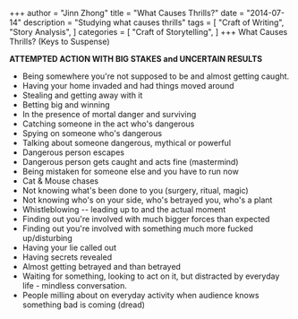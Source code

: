 +++
author = "Jinn Zhong"
title = "What Causes Thrills?"
date = "2014-07-14"
description = "Studying what causes thrills"
tags = [
    "Craft of Writing",
    "Story Analysis",
]
categories = [
    "Craft of Storytelling",
]
+++
What Causes Thrills? (Keys to Suspense)

**ATTEMPTED ACTION WITH BIG STAKES and UNCERTAIN RESULTS**

- Being somewhere you're not supposed to be and almost getting caught.
- Having your home invaded and had things moved around
- Stealing and getting away with it
- Betting big and winning
- In the presence of mortal danger and surviving
- Catching someone in the act who's dangerous
- Spying on someone who's dangerous
- Talking about someone dangerous, mythical or powerful
- Dangerous person escapes
- Dangerous person gets caught and acts fine (mastermind)
- Being mistaken for someone else and you have to run now
- Cat & Mouse chases
- Not knowing what's been done to you (surgery, ritual, magic)
- Not knowing who's on your side, who's betrayed you, who's a plant
- Whistleblowing -- leading up to and the actual moment
- Finding out you're involved with much bigger forces than expected
- Finding out you're involved with something much more fucked up/disturbing
- Having your lie called out
- Having secrets revealed
- Almost getting betrayed and than betrayed
- Waiting for something, looking to act on it, but distracted by everyday life - mindless conversation.
- People milling about on everyday activity when audience knows something bad is coming (dread)
